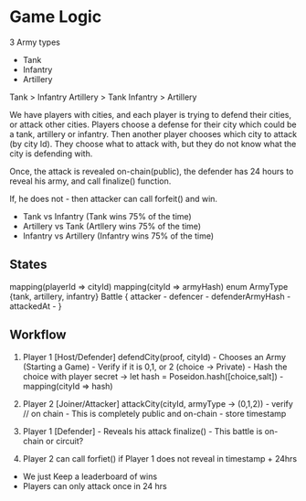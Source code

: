 # Game Logic 

3 Army types 
  - Tank 
  - Infantry 
  - Artillery 

Tank > Infantry 
Artillery > Tank 
Infantry > Artillery 

We have players with cities, and each player is trying to defend their cities, or attack other cities. 
Players choose a defense for their city which could be a tank, artillery or infantry. Then another player chooses which city to attack (by city Id). They choose what to attack with, but they do not know what the city is defending with. 

Once, the attack is revealed on-chain(public), the defender has 24 hours to reveal his army, and call finalize() function. 

If, he does not - then attacker can call forfeit() and win.

- Tank vs Infantry (Tank wins 75% of the time)
- Artillery vs Tank (Artllery wins 75% of the time)
- Infantry vs Artillery (Infantry wins 75% of the time)


## States

 mapping(playerId => cityId)
 mapping(cityId => armyHash)
 enum ArmyType {tank, artillery, infantry}
 Battle {
    attacker - 
    defencer - 
    defenderArmyHash - 
    attackedAt - 
 }  


## Workflow
1.  Player 1 [Host/Defender] 
             defendCity(proof, cityId)
             - Chooses an Army (Starting a Game)
             - Verify if it is 0,1, or 2 (choice -> Private) 
             - Hash the choice with player secret -> let hash = Poseidon.hash([choice,salt]) 
             - mapping(cityId => hash)
             

2. Player 2 [Joiner/Attacker] 
             attackCity(cityId, armyType -> (0,1,2))
             - verify // on chain 
             - This is completely public and on-chain 
             - store timestamp 

3. Player 1 [Defender] - Reveals his attack 
            finalize()
            - This battle is on-chain or circuit? 

4. Player 2 can call forfiet() if Player 1 does not reveal in timestamp + 24hrs        


- We just Keep a leaderboard of wins 
 - Players can only attack once in 24 hrs 


